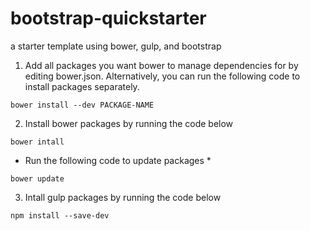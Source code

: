 # bootstrap-quickstarter
a starter template using bower, gulp, and bootstrap

1. Add all packages you want bower to manage dependencies for by editing bower.json. Alternatively, you can run the following code to install packages separately.
```
bower install --dev PACKAGE-NAME
```
2. Install bower packages by running the code below
```
bower intall
```
* Run the following code to update packages *
```
bower update
```
3. Intall gulp packages by running the code below
```
npm install --save-dev
```



